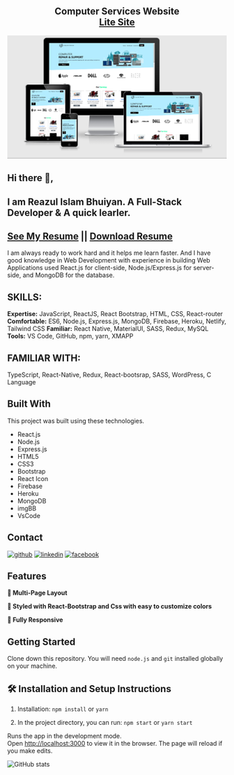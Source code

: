 <h2 align="center">
  Computer Services Website<br/>
  <a href="https://computer-services-a2c45.web.app" target="_blank">Lite Site</a>
</h2>
<div align="center">
  <img src="./src/images/com-service-view.png" alt="Demo"/>
</div>

## Hi there 👋, 
## I am Reazul Islam Bhuiyan. A Full-Stack Developer & A quick learler. 
## [See My Resume](https://drive.google.com/file/d/1LJmqJk2MoqLS6yNC_oBBN5_156Xa2h0t/view?usp=sharing)  || [Download Resume](https://drive.google.com/uc?export=download&id=1LJmqJk2MoqLS6yNC_oBBN5_156Xa2h0t)


I am always ready to work hard and it helps me learn faster. And I have good knowledge in Web Development with experience in building Web Applications used React.js for client-side, Node.js/Express.js for server-side, and MongoDB for the database.

## SKILLS:
<b>Expertise:</b> JavaScript, ReactJS, React Bootstrap, HTML, CSS, React-router
<b>Comfortable:</b> ES6, Node.js, Express.js, MongoDB, Firebase, Heroku, Netlify, Tailwind CSS
<b>Familiar:</b> React Native, MaterialUI, SASS, Redux, MySQL
<b>Tools:</b> VS Code, GitHub, npm, yarn, XMAPP

## FAMILIAR WITH:
TypeScript, React-Native, Redux, React-bootsrap, SASS, WordPress, C Language

## Built With
This project was built using these technologies.
- React.js
- Node.js
- Express.js
- HTML5
- CSS3
- Bootstrap
- React Icon
- Firebase
- Heroku
- MongoDB
- imgBB
- VsCode

## Contact
[<img src='https://cdn.jsdelivr.net/npm/simple-icons@3.0.1/icons/github.svg' alt='github' title="Github" height='40'>](https://github.com/reazul7)  [<img src='https://cdn.jsdelivr.net/npm/simple-icons@3.0.1/icons/linkedin.svg' title="linkedin" alt='linkedin' height='40'>](https://www.linkedin.com/in/reazul7/)  [<img src='https://cdn.jsdelivr.net/npm/simple-icons@3.0.1/icons/facebook.svg' alt='facebook' title="facebook" height='40'>](https://www.facebook.com/reazul.islam.1426876/)   

## Features
**📖 Multi-Page Layout**

**🎨 Styled with React-Bootstrap and Css with easy to customize colors**

**📱 Fully Responsive**

## Getting Started

Clone down this repository. You will need `node.js` and `git` installed globally on your machine.

## 🛠 Installation and Setup Instructions

1. Installation: `npm install` or `yarn`

2. In the project directory, you can run: `npm start` or `yarn start`

Runs the app in the development mode.\
Open [http://localhost:3000](http://localhost:3000) to view it in the browser.
The page will reload if you make edits.


![GitHub stats](https://github-readme-stats.vercel.app/api?username=reazul7&show_icons=true)  
